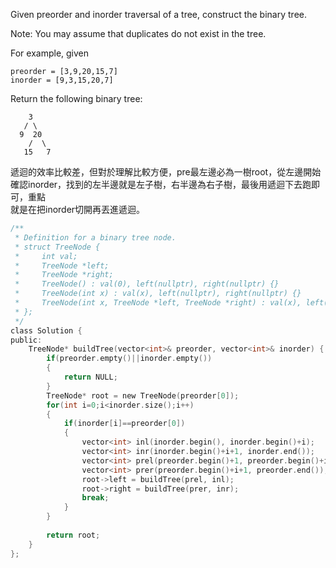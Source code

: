 Given preorder and inorder traversal of a tree, construct the binary tree.

Note:
You may assume that duplicates do not exist in the tree.

For example, given
```
preorder = [3,9,20,15,7]
inorder = [9,3,15,20,7]
```
Return the following binary tree:
```
    3
   / \
  9  20
    /  \
   15   7
```
遞迴的效率比較差，但對於理解比較方便，pre最左邊必為一樹root，從左邊開始確認inorder，找到的左半邊就是左子樹，右半邊為右子樹，最後用遞迴下去跑即可，重點  
就是在把inorder切開再丟進遞迴。

```c
/**
 * Definition for a binary tree node.
 * struct TreeNode {
 *     int val;
 *     TreeNode *left;
 *     TreeNode *right;
 *     TreeNode() : val(0), left(nullptr), right(nullptr) {}
 *     TreeNode(int x) : val(x), left(nullptr), right(nullptr) {}
 *     TreeNode(int x, TreeNode *left, TreeNode *right) : val(x), left(left), right(right) {}
 * };
 */
class Solution {
public:
    TreeNode* buildTree(vector<int>& preorder, vector<int>& inorder) {
        if(preorder.empty()||inorder.empty())
        {
            return NULL;
        }
        TreeNode* root = new TreeNode(preorder[0]);
        for(int i=0;i<inorder.size();i++)
        {
            if(inorder[i]==preorder[0])
            {
                vector<int> inl(inorder.begin(), inorder.begin()+i);
                vector<int> inr(inorder.begin()+i+1, inorder.end());
                vector<int> prel(preorder.begin()+1, preorder.begin()+i+1);
                vector<int> prer(preorder.begin()+i+1, preorder.end());
                root->left = buildTree(prel, inl);
                root->right = buildTree(prer, inr);
                break;
            }
        }
        
        return root;
    }
};
```

